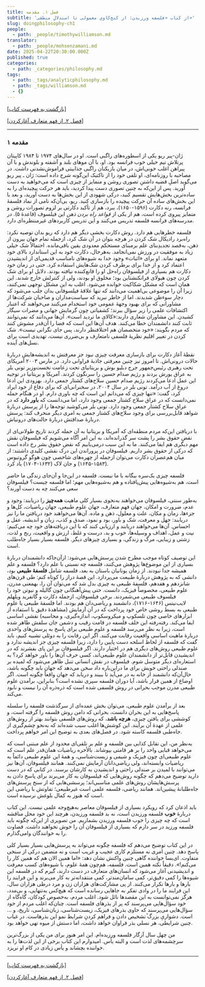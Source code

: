 ```yaml
---
title: فصل ۱. مقدمه
subtitle: 'از کتاب «فلسفه ورزیدن: از کنج‌کاویِ معمولی تا استدلالِ منطقی»'
slug: doingphilosophy-ch1
people:
  - path: _people/timothywilliamson.md
translator:
  - path: _people/mohsenzamani.md
date: 2025-04-22T20:30:00.000Z
published: true
categories:
  - path: _categories/philosophy.md
tags:
  - path: _tags/analyticphilosophy.md
  - path: _tags/williamson.md
  - {}
---
```







[[بازگشت به فهرست کتاب](/magazine/book-doingphilosophy/)]

[[فصل ۲. از فهم متعارف آغازکردن](/magazine/doingphilosophy-ch2/)]


----------


### ۱ مقدمه

ژان-پیر ریو یکی از اسطوره‌های راگبی است. او در سال‌های ۱۹۷۴ تا ۱۹۸۴ کاپیتان پرتلاش تیم خیلی خوب فرانسه بود. او، با آن موهای بلند و آشفته و بلوندش و با آن پیراهن اغلب خونی‌اش، در میان بازیکنان راگبی جذابیتی فراموش‌نشدنی داشت. در مصاحبه با روزنامه‌ای، او تلقی خود را از تاکتیک این‌گونه شرح داده است: ژان ـ پیر ریو می‌گوید اصلِ قضیه داشتنِ تصوری روشن و متمایز از چیزی است که می‌خواهید به دست آورید. پس از این‌که به چنین تصوری دست پیدا کردید، باید هر حرکت پیچیده‌ای را به ساده‌ترین بخش‌هایش تقسیم کنید، درکی شهودی از این بخش‌ها به دست آورید، و بعد با این بخش‌های ساده آن حرکت پیچیده را بازسازی کنید. ریو، بی‌آن‌که نامی از نماد فلسفۀ فرانسه، رنه دکارت (۱۵۹۶-۱۶۵۰)، ببرد، هم از تأکید دکارتی بر لزوم تصورات روشن و متمایز پیروی کرده است، هم از یکی از _قواعد راه بردن ذهن_ این فیلسوف (قاعدۀ ۵). در مدرسه‌های فرانسه فلسفه تدریس می‌کنند و این تدریس کاربردهای غیرمنتظره‌ای دارد. 

فلسفه خطرهایی هم دارد. روش دکارت بخشی دیگر هم دارد که ریو بدان توصیه نکرد: راه‌برد رادیکال شک کردن در هرچه بتوان در آن شک کرد، ازجمله تمام جهان بیرون از ذهن، به‏‌قصد تجدیدِبنای علم برمبنای مستحکم معدودی یقین باقی‌مانده. احتمالاً شک خیلی زیاد به موفقیت در ورزش نمی‌انجامد. به‌هرحال، دکارت خود به این استاندارد بالای خود متعهد نماند. او برای «اثبات» وجود خدا به شیوه‌های نامناسب قدیمی‌ای از اندیشیدن اعتماد کرد و از خدا برای برطرف کردن شک‌هایش استفاده کرد. حتی در زمان خود دکارت هم بسیاری از فیلسوفان راه‌حل او را قانع‌کننده نیافته بودند. دلایل او برای شک کردن چون هیولای فرانکنشتاین بود؛ مخلوق او بودند، ولی از کنترلش خارج شدند. این همان است که مشکل شکاکیت خوانده می‌شود. اغلب به این مشکل توجهی نمی‌کنند، زیرا آن را موضوعی بی‌اهمیت می‌دانند که تنها علاقۀ فیلسوفانی بدان جلب می‌شود که دچار سوءظن شدیدند. اما از خاطر نبرید که سیاست‌مداران و صاحبان شرکت‌ها از مشاورانی که برای بهبود وجهۀ عمومی خود استخدام می‌کنند می‌خواهند که اعتبار اکتشافات علمی را زیر سؤال ببرند؛ کشفیاتی چون گرمایش جهانی و مضرات سیگار کشیدن. این مشاوران شعاری دارند:«کالای ما تردید است». آن‌ها می‌دانند که نمی‌توانند ثابت کنند دانشمندان خطا می‌کنند. هدف آن‌ها این است که فضا را آن‌‌قدر مشوش کنند که مردم بگویند: «خود متخصصان هم اختلاف‏نظر دارند، پس جای نگرانی نیست». شک کردن در تغییر اقلیم نظریۀ فلسفی نامتعارف و بی‌ضرری نیست، تهدیدی است برای نسل‌های آینده. 

نقطۀ آغاز دکارت برای بازسازی معرفت چیزی نبود جز معرفتش به‌ اندیشه‌هایش دربارۀ حالات درونی‌اش. تا امروز نیز چنین معرفتی جاذبۀ فراوانی دارد. در مارس ۲۰۰۳ آمریکای تحت رهبری رئیس‌جمهور جرج دبلیو بوش و بریتانیای تحت زعامت نخست‌وزیر تونی بلر به عراق یورش بردند و رژیم صدام حسین را سرنگون کردند. آمریکا و بریتانیا در توجیه این عمل ادعا می‌کردند رژیم صدام حسین سلاح‌های کشتار جمعی دارد. به‏زودی این ادعا دروغ از آب درآمد. تونی بلر در سال ۲۰۰۴، در سخنرانی‌ای که برای دفاع از خود ایراد کرد، گفت: «تنها چیزی که می‌دانم این است که چه باوری دارم. او در هنگام حمله نمی‌دانست که در عراق سلاح کشتار جمعی وجود دارد، اما می‌دانست که **باور دارد** که در عراق سلاح کشتار جمعی وجود دارد. تونی بلر می‌کوشید توجه‌ها را از پرسش دربارۀ شواهد قابل‌بررسی برای وجود سلاح‌های کشتار جمعی به امری دیگر منحرف کند: پرسش دربارۀ صداقتش دربارۀ حالت‌های درونی‏اش.

با دریافتن این‌که مردم منطقه‌ای که آمریکا و بریتانیا به آن حمله کردند تاریخ طولانی‌ای از نقض حقوق بشر را پشت سر گذرانده‌اند، به این امر آگاه می‌شویم که فیلسوفان نقش مهم دیگری هم ایفا می‌کنند. ما به این سبب درمی‌یابیم که نقض حقوق بشر رخ داده است که درکی از حقوق بشر داریم. فیلسوفان در پروراندن این درک نقشی کلیدی داشتند: از میان هم‌عصران دکارت می‌توان ازجمله از چهره‌های شاخصی چون هوگو گروتیوس (۱۵۸۳-۱۶۴۵) و جان لاک (۱۶۳۲-۱۷۰۴) یاد کرد.

فلسفه چیزی یک‌سره بیگانه با ما نیست. فلسفه در این‌جا و آن‌جای زندگی ما حاضر است، هم به‌شیوه‌هایی پیش‌پافتاده و هم به‌شیوه‌هایی مهم؛ اما فلسفه چیست؟ فیلسوفان سعی می‌کنند چه به دست‌ آورند؟  

به‌طور سنتی، فیلسوفان می‌خواهند به‌نحوی بسیار کلی ماهیت **همه‌چیز** را دریابند: وجود و عدم، ضرورت و امکان، جهان فهم متعارف، جهان علوم طبیعی، جهان ریاضیات، کل‌ها و جزءها، زمان و مکان، علت و معلول، ذهن و ماده. آن‌ها می‌خواهند خود دریافتن ما را نیز دریابند: جهل و معرفت، شک و باور، بود و نمود، صدق و کذب، زبان و اندیشه، عقل و احساس. آن‌ها می‌خواهند دریابند و ارزیابی کنند که با این دریافته‌های خود چه می‌کنیم: نیت و عمل، اهداف و وسیله‌ها، خوب و بد، درست و غلط، ارزش و واقعیت، رنج و لذت، زشتی و زیبایی،
مرگ و زندگی، و بسیاری چیزهای دیگر. فلسفه بسیار بسیار جاه‌طلب است. 

این توصیف کوتاه موجب مطرح شدن پرسش‌هایی می‌شود: ازآن‌جاکه دانشمندان دربارۀ بسیاری از این موضوع‌ها پژوهش می‌کنند، فلسفه چه نسبتی با علم دارد؟ فلسفه و علم همیشه جدا نبودند. از زمان یونانیان باستان به بعد، فلسفه شامل **فلسفۀ طبیعی** بود، دانشی که به پژوهش دربارۀ طبیعت می‌پردازد. این قصۀ دراز را کوتاه کنم: طی قرن‌های شانزدهم و هفدهم، فلسفۀ طبیعی به چیزی بدل شد که می‌توان آن را، به‏معنی مدرن، علوم طبیعی، مخصوصاً فیزیک، دانست. حتی پیش‌آهنگانی چون گالیله و نیوتن خود را فیلسوف طبیعی می‌شمردند. برخی فیلسوفان، ازجمله دکارت و گاتفرید ویلهلم لایب‌نیتس (۱۶۴۶-۱۷۱۶)، دانشمند و ریاضی‌دان هم بودند. اما فلسفۀ طبیعی یا علوم طبیعی به بسط روشی خاص خود پرداخت که در آن آزمایش (مشاهدۀ دقیق با استفاده از ابزارهای خاصی چون تلسکوپ و میکروسکوپ، اندازه‌گیری، و محاسبه) نقشی اساسی ایفا می‌کند. رفته‌رفته این خلف فلسفه در قامت رقیب و دشمن جان سلفش ظاهر شده است، زیرا به نظر می‌رسد فلسفه و علوم طبیعی برای پاسخ به پرسش‌های واحدی دربارۀ ماهیت اساسی واقعیت رقابت می‌کنند. اگر این رقابت را به دوئلی تشبیه کنیم، باید گفت که فلسفه از لحاظ اسلحه دست پایین را دارد، زیرا فلسفه چیزی جز اندیشه ندارد و علوم طبیعی روش‌های دیگری هم در اختیار دارند. اگر فیلسوفان بر این پای بفشرند که در اندیشیدن قابل‌تر از دانشمندان علوم طبیعی‌اند، کسی حرف آن‌ها را باور خواهد کرد؟ به استعاره‌ای دیگر متوسل شوم. فیلسوف در نقش انسانی تنبل ظاهر می‌شود که لمیده بر صندلی راحتی خویش برای ما در‌این‌باره داد سخن می‌دهد که جهان باید چگونه باشد، حال‌آن‌که دانشمند از خانه به در می‌آید تا ببیند و دریابد که جهان واقعاً چگونه است. اگر اوضاع از همین قرار باشد، آیا دوران فلسفه سپری نشده است؟ بنابراین، برآمدن علوم طبیعی مدرن موجب بحرانی در روش فلسفی شده است که ذره‌‌ذره آن را نیست و نابود می‌کند. 

بعد از برآمدن علوم طبیعی، می‌توان بخش عمده‌ای از سرگذشت فلسفه‌ را سلسله پاسخ‌هایی به این بحران دانست، بحرانی که دامن روش فلسفه را گرفته است، و کوششی برای یافتن چیزی، **هرچه باشد**، که روش‌های فلسفی‌ بتوانند بهتر از روش‌های علمی از عهدۀ آن برآیند. این کوشش‌ها اغلب سبب شده‌اند که به‌نحو چشم‌گیری از جاه‌طبی فلسفه کاسته شود. در فصل‌های بعدی به توضیح این امر خواهم پرداخت. 

به‌نظر من، این تقابل کذایی بین فلسفه و علم بر تلقی‌ای محدود از علم مبتنی است که می‌خواهد قبایی واحد را بر هر قامتی بپوشاند. بالأخره ریاضیات همان‌قدر علم است که علوم طبیعی‌ای چون فیزیک و شیمی و زیست‌شناسی، و همۀ این علوم طبیعی دائماً به ریاضیات وابسته‌اند، ولی ریاضی‌دانان آزمایش نمی‌کنند. همانند فیلسوفان، آن‌ها نیز می‌توانند با لمیدن بر صندلی راحتی و اندیشیدن به کارشان برسند. در کتابی که در دست دارید توضیح می‌دهم که چگونه روش‌هایی که فیلسوفان به کار می‌برند برای پاسخ دادن به پرسش‌هایشان روش‌های علمی مناسبی‌اند؛ پرسشی‌هایی که از سنخ پرسش‌های جاه‌طلبانۀ پیشین‌اند. همانند ریاضی، فلسفه علمی است غیرطبیعی؛ تفاوتش با ریاضی این است که هنوز به کمال بلوغش نرسیده است.

باید اذعان کرد که رویکرد بسیاری از فیلسوفان معاصر به‌هیچ‌وجه علمی نیست. این کتاب دربارۀ **خوب** فلسفه ورزیدن است، نه بد فلسفه ورزیدن، هرچند این خود محل مناقشه است که چه چیزی را خوب فلسفه ورزیدن بشماریم. من تصویری از این‌که چگونه باید فلسفه ورزید در سر دارم که بسیاری از فیلسوفان آن را خوش نخواهند داشت. قضاوت را به خوانندگان وامی‌گذارم.

در این کتاب توضیح می‌دهم که فلسفه چگونه می‌تواند به پرسش‌هایی بسیار بسیار کلی پاسخ دهد. چنین امری نه مستلزم کاری عجیب و غریب است و نه متضمن درکی از سنخی متفاوت. ای‌بسا خواننده گاهی چنین واکنش نشان دهد: «اما همین الان هم که همین کار را می‌کنم!». دقیقاً نکته همین است. فلسفه، هم‌چون همۀ علوم، با شیوه‌های کسب معرفت و اندیشیدنی آغاز می‌شود که انسان‌های متعارف در دست دارند، گیرم که در فلسفه این شیوه‌ها را کمی دقیق‌تر، کمی سامان‌مند‌تر، کمی منتقدانه‌تر به کار می‌برند و این فرایند را بارها و بارها تکرار می‌کنند. از پی مشارکت‌های هزاران زن و مرد درطی هزاران سال، این فرایند ما را در وادی تفکر به جاهایی رسانده است که هیچ‌‌کس به‌تنهایی، و بی‌مدد، هرگز نمی‌توانست به این مقصدها نائل شود. اغلب مردم، به‌خصوص کودکان، گاه‌گاه از خود سؤال‌هایی می‌پرسند که پر از بذرهای فلسفه است. چنان‌که اغلب مردم از خود سؤال‌هایی می‌پرسند که حاوی بذرهای فیزیک، زیست‌شناسی، زبان‌شناسی، تاریخ، و ... است. دشواریِ بزرگ֯ تشخیص دادن و فراهم کردنِ شرایط نمو این بذر‌هاست. در غیاب چنین شرایطی، هر نسلی بذر فراوان خواهد داشت، اما دستش از میوه تهی خواهد بود. 

من چهل سال آزگار فلسفه ورزیده‌ام. این امر هنوز برای من یکی از بزرگ‌ترین سرچشمه‌های لذت است و البته یأس. امیدوارم این کتاب برخی از این لذت‌ها را به خواننده بچشاند و یأس زیادی در کام او نریزد.


----------
[[بازگشت به فهرست کتاب](/magazine/book-doingphilosophy/)]

[[فصل ۲. از فهم متعارف آغازکردن](/magazine/doingphilosophy-ch2/)]

